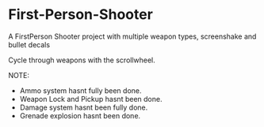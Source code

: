 # First-Person-Shooter
A FirstPerson Shooter project with multiple weapon types, screenshake and bullet decals

Cycle through weapons with the scrollwheel.

NOTE:
- Ammo system hasnt fully been done.
- Weapon Lock and Pickup hasnt been done.
- Damage system hasnt been fully done.
- Grenade explosion hasnt been done.
